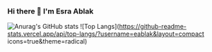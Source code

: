 ### Hi there 👋 I'm Esra Ablak

![Anurag's GitHub stats](https://github-readme-stats.vercel.app/api?username=eablak&show_icons=true&theme=radical)
![Top Langs](https://github-readme-stats.vercel.app/api/top-langs/?username=eablak&layout=compact icons=true&theme=radical)
